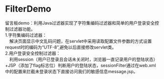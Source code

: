 # FilterDemo
留言板demo：利用Java过滤器实现了字符集编码过滤器和简单的用户登录安全控制过滤器功能。  
1.字符集编码过滤器：  
&emsp;解决页面显示中文乱码问题，在servlet中采用读取配置文件参数的方式设置request时的编码为“UTF-8”,避免以后直接修改servlet类。  
2.用户登录安全控制过滤器：   
&emsp;利用session（用户已登录且会话未关闭时，浏览器一直记录用户的登陆状态）+JSP（添加了flag标志位）判断用户的登陆状态，sessionFilter通过在web.xml中的配置来拦截未登录状态下直接访问我们的敏感信息message.jsp。
